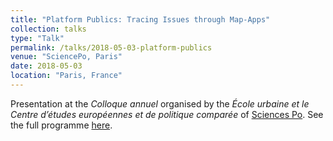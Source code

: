 ```yaml
---
title: "Platform Publics: Tracing Issues through Map-Apps"
collection: talks
type: "Talk"
permalink: /talks/2018-05-03-platform-publics
venue: "SciencePo, Paris"
date: 2018-05-03
location: "Paris, France"
---
```


Presentation at the <i>Colloque annuel</i> organised by the <i>École urbaine et le Centre d’études européennes et de politique comparée</i> of [Sciences Po](https://www.sciencespo.fr/en). See the full programme [here](https://www.sciencespo.fr/centre-etudes-europeennes/sites/sciencespo.fr.centre-etudes-europeennes/files/180503%20Colloque%20Platforms%20and%20territories%20-%20Program.pdf).
